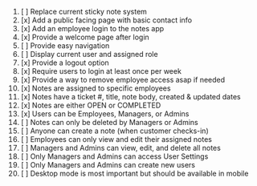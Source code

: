 1. [ ] Replace current sticky note system
2. [x] Add a public facing page with basic contact info 
3. [x] Add an employee login to the notes app 
4. [x] Provide a welcome page after login 
5. [ ] Provide easy navigation
6. [ ] Display current user and assigned role 
7. [x] Provide a logout option 
8. [x] Require users to login at least once per week
9. [x] Provide a way to remove employee access asap if needed 
10. [x] Notes are assigned to specific employees 
11. [x] Notes have a ticket #, title, note body, created & updated dates
12. [x] Notes are either OPEN or COMPLETED 
13. [x] Users can be Employees, Managers, or Admins 
14. [ ] Notes can only be deleted by Managers or Admins 
15. [ ] Anyone can create a note (when customer checks-in)
16. [ ] Employees can only view and edit their assigned notes  
17. [ ] Managers and Admins can view, edit, and delete all notes 
18. [ ] Only Managers and Admins can access User Settings 
19. [ ] Only Managers and Admins can create new users 
20. [ ] Desktop mode is most important but should be available in mobile 